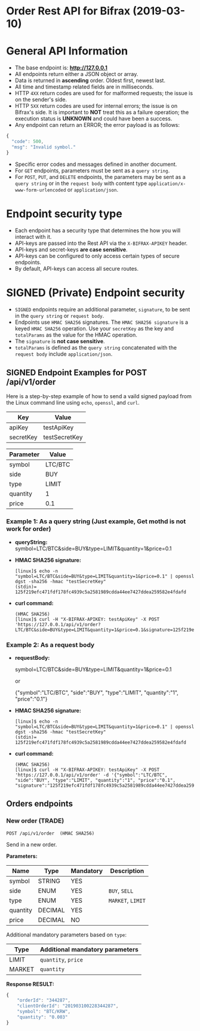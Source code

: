 # Order Rest API for Bifrax (2019-03-10)
# General API Information
* The base endpoint is: **http://127.0.0.1**
* All endpoints return either a JSON object or array.
* Data is returned in **ascending** order. Oldest first, newest last.
* All time and timestamp related fields are in milliseconds.
* HTTP `4XX` return codes are used for for malformed requests;
  the issue is on the sender's side.
* HTTP `5XX` return codes are used for internal errors; the issue is on Bifrax's side.
  It is important to **NOT** treat this as a failure operation; the execution status is
  **UNKNOWN** and could have been a success.
* Any endpoint can return an ERROR; the error payload is as follows:
```javascript
{
  "code": 500,
  "msg": "Invalid symbol."
}
```

* Specific error codes and messages defined in another document.
* For `GET` endpoints, parameters must be sent as a `query string`.
* For `POST`, `PUT`, and `DELETE` endpoints, the parameters may be sent as a
  `query string` or in the `request body` with content type
  `application/x-www-form-urlencoded` or `application/json`.

# Endpoint security type
* Each endpoint has a security type that determines the how you will
  interact with it.
* API-keys are passed into the Rest API via the `X-BIFRAX-APIKEY`
  header.
* API-keys and secret-keys **are case sensitive**.
* API-keys can be configured to only access certain types of secure endpoints.
* By default, API-keys can access all secure routes.

# SIGNED (Private) Endpoint security
* `SIGNED` endpoints require an additional parameter, `signature`, to be
  sent in the  `query string` or `request body`.
* Endpoints use `HMAC SHA256` signatures. The `HMAC SHA256 signature` is a keyed `HMAC SHA256` operation.
  Use your `secretKey` as the key and `totalParams` as the value for the HMAC operation.
* The `signature` is **not case sensitive**.
* `totalParams` is defined as the `query string` concatenated with the
  `request body` include `application/json`.
  
 ## SIGNED Endpoint Examples for POST /api/v1/order
Here is a step-by-step example of how to send a vaild signed payload from the
Linux command line using `echo`, `openssl`, and `curl`.

Key | Value
------------ | ------------
apiKey | testApiKey
secretKey | testSecretKey


Parameter | Value
------------ | ------------
symbol | LTC/BTC
side | BUY
type | LIMIT
quantity | 1
price | 0.1


### Example 1: As a query string (Just example, Get mothd is not work for order)
* **queryString:** symbol=LTC/BTC&side=BUY&type=LIMIT&quantity=1&price=0.1
* **HMAC SHA256 signature:**

    ```
    [linux]$ echo -n "symbol=LTC/BTC&side=BUY&type=LIMIT&quantity=1&price=0.1" | openssl dgst -sha256 -hmac "testSecretKey"
    (stdin)= 125f219efc471fdf178fc4939c5a2581989cdda44ee7427ddea259582e4fdafd
    ```


* **curl command:**

    ```
    (HMAC SHA256)
    [linux]$ curl -H "X-BIFRAX-APIKEY: testApiKey" -X POST 'https://127.0.0.1/api/v1/order?LTC/BTC&side=BUY&type=LIMIT&quantity=1&price=0.1&signature=125f219efc471fdf178fc4939c5a2581989cdda44ee7427ddea259582e4fdafd'
    ```

### Example 2: As a request body
* **requestBody:** 
  
  symbol=LTC/BTC&side=BUY&type=LIMIT&quantity=1&price=0.1
  
  or
  
  {"symbol":"LTC/BTC", "side":"BUY", "type":"LIMIT", "quantity":"1", "price":"0.1"}
  
* **HMAC SHA256 signature:**

    ```
    [linux]$ echo -n "symbol=LTC/BTC&side=BUY&type=LIMIT&quantity=1&price=0.1" | openssl dgst -sha256 -hmac "testSecretKey"
    (stdin)= 125f219efc471fdf178fc4939c5a2581989cdda44ee7427ddea259582e4fdafd
    ```


* **curl command:**

    ```
    (HMAC SHA256)
    [linux]$ curl -H "X-BIFRAX-APIKEY: testApiKey" -X POST 'https://127.0.0.1/api/v1/order' -d '{"symbol":"LTC/BTC", "side":"BUY", "type":"LIMIT", "quantity":"1", "price":"0.1", "signature":"125f219efc471fdf178fc4939c5a2581989cdda44ee7427ddea259582e4fdafd"}'

## Orders endpoints

### New order (TRADE)
```
POST /api/v1/order  (HMAC SHA256)
```
Send in a new order.

**Parameters:**

Name | Type | Mandatory | Description
------------ | ------------ | ------------ | ------------
symbol | STRING | YES |
side | ENUM | YES | `BUY`, `SELL`
type | ENUM | YES | `MARKET`, `LIMIT`
quantity | DECIMAL | YES |
price | DECIMAL | NO |

Additional mandatory parameters based on `type`:

Type | Additional mandatory parameters
------------ | ------------
LIMIT | `quantity`, `price`
MARKET | `quantity`


**Response RESULT:**
```javascript
{
    "orderId": "344287",
    "clientOrderId": "201903100228344287",
    "symbol": "BTC/KRW",
    "quantity": "0.003"
}
```


